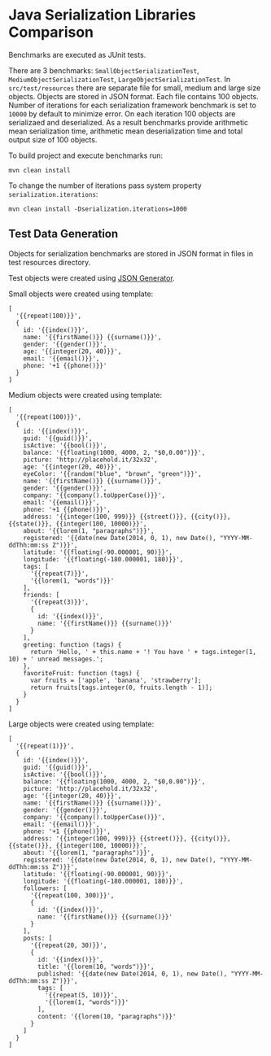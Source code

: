 # Java Serialization Libraries Comparison

Benchmarks are executed as JUnit tests.

There are 3 benchmarks: `SmallObjectSerializationTest`, `MediumObjectSerializationTest`, `LargeObjectSerializationTest`.
In `src/test/resources` there are separate file for small, medium and large size objects. 
Objects are stored in JSON format. Each file contains 100 objects.
Number of iterations for each serialization framework benchmark is set to `10000` by default to minimize error.
On each iteration 100 objects are serializaed and deserialized.
As a result benchmarks provide arithmetic mean serialization time, arithmetic mean deserialization time and total output size of 100 objects.

To build project and execute benchmarks run:

```
mvn clean install
```

To change the number of iterations pass system property `serialization.iterations`:

```
mvn clean install -Dserialization.iterations=1000
```

## Test Data Generation

Objects for serialization benchmarks are stored in JSON format in files in test resources directory.

Test objects were created using [JSON Generator](http://www.json-generator.com/).

Small objects were created using template:

```
[
  '{{repeat(100)}}',
  {
    id: '{{index()}}',
    name: '{{firstName()}} {{surname()}}',
    gender: '{{gender()}}',
    age: '{{integer(20, 40)}}',
    email: '{{email()}}',
    phone: '+1 {{phone()}}'
  }
]
```

Medium objects were created using template:

```
[
  '{{repeat(100)}}',
  {
    id: '{{index()}}',
    guid: '{{guid()}}',
    isActive: '{{bool()}}',
    balance: '{{floating(1000, 4000, 2, "$0,0.00")}}',
    picture: 'http://placehold.it/32x32',
    age: '{{integer(20, 40)}}',
    eyeColor: '{{random("blue", "brown", "green")}}',
    name: '{{firstName()}} {{surname()}}',
    gender: '{{gender()}}',
    company: '{{company().toUpperCase()}}',
    email: '{{email()}}',
    phone: '+1 {{phone()}}',
    address: '{{integer(100, 999)}} {{street()}}, {{city()}}, {{state()}}, {{integer(100, 10000)}}',
    about: '{{lorem(1, "paragraphs")}}',
    registered: '{{date(new Date(2014, 0, 1), new Date(), "YYYY-MM-ddThh:mm:ss Z")}}',
    latitude: '{{floating(-90.000001, 90)}}',
    longitude: '{{floating(-180.000001, 180)}}',
    tags: [
      '{{repeat(7)}}',
      '{{lorem(1, "words")}}'
    ],
    friends: [
      '{{repeat(3)}}',
      {
        id: '{{index()}}',
        name: '{{firstName()}} {{surname()}}'
      }
    ],
    greeting: function (tags) {
      return 'Hello, ' + this.name + '! You have ' + tags.integer(1, 10) + ' unread messages.';
    },
    favoriteFruit: function (tags) {
      var fruits = ['apple', 'banana', 'strawberry'];
      return fruits[tags.integer(0, fruits.length - 1)];
    }
  }
]
```

Large objects were created using template:

```
[
  '{{repeat(1)}}',
  {
    id: '{{index()}}',
    guid: '{{guid()}}',
    isActive: '{{bool()}}',
    balance: '{{floating(1000, 4000, 2, "$0,0.00")}}',
    picture: 'http://placehold.it/32x32',
    age: '{{integer(20, 40)}}',
    name: '{{firstName()}} {{surname()}}',
    gender: '{{gender()}}',
    company: '{{company().toUpperCase()}}',
    email: '{{email()}}',
    phone: '+1 {{phone()}}',
    address: '{{integer(100, 999)}} {{street()}}, {{city()}}, {{state()}}, {{integer(100, 10000)}}',
    about: '{{lorem(1, "paragraphs")}}',
    registered: '{{date(new Date(2014, 0, 1), new Date(), "YYYY-MM-ddThh:mm:ss Z")}}',
    latitude: '{{floating(-90.000001, 90)}}',
    longitude: '{{floating(-180.000001, 180)}}',
    followers: [
      '{{repeat(100, 300)}}',
      {
        id: '{{index()}}',
        name: '{{firstName()}} {{surname()}}'
      }
    ],
    posts: [
      '{{repeat(20, 30)}}',
      {
        id: '{{index()}}',
        title: '{{lorem(10, "words")}}',
        published: '{{date(new Date(2014, 0, 1), new Date(), "YYYY-MM-ddThh:mm:ss Z")}}',
        tags: [
          '{{repeat(5, 10)}}',
          '{{lorem(1, "words")}}'
        ],
        content: '{{lorem(10, "paragraphs")}}'
      }
    ]
  }
]
```
